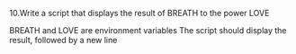 10.Write a script that displays the result of BREATH to the power LOVE

BREATH and LOVE are environment variables
The script should display the result, followed by a new line
